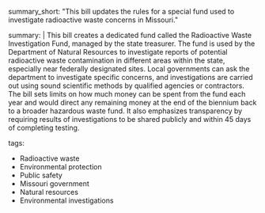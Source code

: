 summary_short: "This bill updates the rules for a special fund used to investigate radioactive waste concerns in Missouri."

summary: |
  This bill creates a dedicated fund called the Radioactive Waste Investigation Fund, managed by the state treasurer. The fund is used by the Department of Natural Resources to investigate reports of potential radioactive waste contamination in different areas within the state, especially near federally designated sites. Local governments can ask the department to investigate specific concerns, and investigations are carried out using sound scientific methods by qualified agencies or contractors. The bill sets limits on how much money can be spent from the fund each year and would direct any remaining money at the end of the biennium back to a broader hazardous waste fund. It also emphasizes transparency by requiring results of investigations to be shared publicly and within 45 days of completing testing.

tags:
  - Radioactive waste
  - Environmental protection
  - Public safety
  - Missouri government
  - Natural resources
  - Environmental investigations
